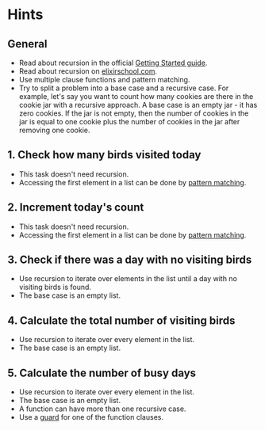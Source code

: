 # Hints

## General

- Read about recursion in the official [Getting Started guide][getting-started-recursion].
- Read about recursion on [elixirschool.com][elixir-school-recursion].
- Use multiple clause functions and pattern matching.
- Try to split a problem into a base case and a recursive case. For example, let's say you want to count how many cookies are there in the cookie jar with a recursive approach. A base case is an empty jar - it has zero cookies. If the jar is not empty, then the number of cookies in the jar is equal to one cookie plus the number of cookies in the jar after removing one cookie.

## 1. Check how many birds visited today

- This task doesn't need recursion.
- Accessing the first element in a list can be done by [pattern matching][getting-started-pattern-matching].

## 2. Increment today's count

- This task doesn't need recursion.
- Accessing the first element in a list can be done by [pattern matching][getting-started-pattern-matching].

## 3. Check if there was a day with no visiting birds

- Use recursion to iterate over elements in the list until a day with no visiting birds is found.
- The base case is an empty list.

## 4. Calculate the total number of visiting birds

- Use recursion to iterate over every element in the list.
- The base case is an empty list.

## 5. Calculate the number of busy days

- Use recursion to iterate over every element in the list.
- The base case is an empty list.
- A function can have more than one recursive case.
- Use a [guard][kernel-equal-or-greater-than] for one of the function clauses.

[getting-started-recursion]: https://elixir-lang.org/getting-started/recursion.html
[getting-started-pattern-matching]: https://elixir-lang.org/getting-started/pattern-matching.html#pattern-matching-1
[getting-started-strings]: https://elixir-lang.org/getting-started/recursion.html
[elixir-school-recursion]: https://elixirschool.com/blog/recursion/
[kernel-equal-or-greater-than]: https://hexdocs.pm/elixir/Kernel.html#%3E=/2